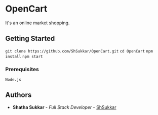# OpenCart

It's an online market shopping.

## Getting Started

`git clone https://github.com/ShSukkar/OpenCart.git`
`cd OpenCart`
`npm install`
`npm start`

### Prerequisites

```
Node.js
``` 

## Authors

* **Shatha Sukkar** - *Full Stack Developer* - [ShSukkar](https://github.com/ShSukkar)


